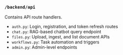### `/backend/api`

Contains API route handlers.

* `auth.py`: Login, registration, and token refresh routes
* `chat.py`: RAG-based chatbot query endpoint
* `files.py`: Upload, ingest, and list document APIs
* `workflows.py`: Task automation and triggers
* `admin.py`: Admin-level endpoints
